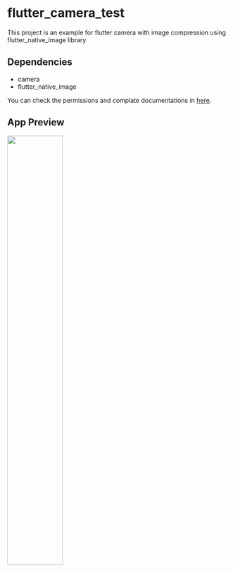 # flutter_camera_test

This project is an example for flutter camera with image compression using flutter_native_image library

## Dependencies
<ul>
    <li>camera</li>
    <li>flutter_native_image</li>
</ul>

You can check the permissions and complate documentations in <a href='https://pub.dev/packages/camera'>here</a>.

## App Preview
<img src="https://github.com/heathscliff334/flutter_camera_with_compression/blob/master/screenshots/screenshot_01.png" width="50%">


